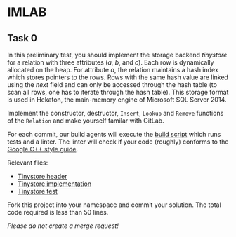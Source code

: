 # IMLAB

## Task 0

In this preliminary test, you should implement the storage backend *tinystore* for a relation with three attributes
(*a*, *b*, and *c*). Each row is dynamically allocated on the heap. For attribute *a*, the relation maintains a hash index
which stores pointers to the rows. Rows with the same hash value are linked using the *next* field and can only be accessed
through the hash table (to scan all rows, one has to iterate through the hash table).
This storage format is used in Hekaton, the main-memory engine of Microsoft SQL Server 2014.

Implement the constructor, destructor, `Insert`, `Lookup` and `Remove` functions of the `Relation` and make yourself familar with GitLab.

For each commit, our build agents will execute the [build script](./.gitlab-ci.yml) which runs tests and a linter.
The linter will check if your code (roughly) conforms to the
[Google C++ style guide](https://google.github.io/styleguide/cppguide.html).

Relevant files:
- [Tinystore header](./include/imlab/tinystore.h)
- [Tinystore implementation](./src/tinystore.cc)
- [Tinystore test](./test/tinystore_test.cc)

Fork this project into your namespace and commit your solution.
The total code required is less than 50 lines.

*Please do not create a merge request!*
